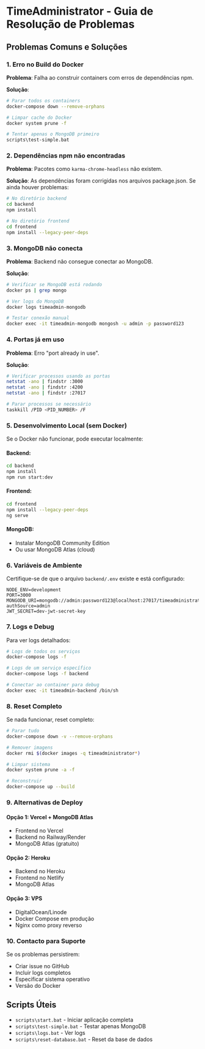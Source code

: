 # TimeAdministrator - Guia de Resolução de Problemas

## Problemas Comuns e Soluções

### 1. Erro no Build do Docker

**Problema**: Falha ao construir containers com erros de dependências npm.

**Solução**:
```bash
# Parar todos os containers
docker-compose down --remove-orphans

# Limpar cache do Docker
docker system prune -f

# Tentar apenas o MongoDB primeiro
scripts\test-simple.bat
```

### 2. Dependências npm não encontradas

**Problema**: Pacotes como `karma-chrome-headless` não existem.

**Solução**: As dependências foram corrigidas nos arquivos package.json. Se ainda houver problemas:

```bash
# No diretório backend
cd backend
npm install

# No diretório frontend  
cd frontend
npm install --legacy-peer-deps
```

### 3. MongoDB não conecta

**Problema**: Backend não consegue conectar ao MongoDB.

**Solução**:
```bash
# Verificar se MongoDB está rodando
docker ps | grep mongo

# Ver logs do MongoDB
docker logs timeadmin-mongodb

# Testar conexão manual
docker exec -it timeadmin-mongodb mongosh -u admin -p password123
```

### 4. Portas já em uso

**Problema**: Erro "port already in use".

**Solução**:
```bash
# Verificar processos usando as portas
netstat -ano | findstr :3000
netstat -ano | findstr :4200
netstat -ano | findstr :27017

# Parar processos se necessário
taskkill /PID <PID_NUMBER> /F
```

### 5. Desenvolvimento Local (sem Docker)

Se o Docker não funcionar, pode executar localmente:

#### Backend:
```bash
cd backend
npm install
npm run start:dev
```

#### Frontend:
```bash
cd frontend
npm install --legacy-peer-deps
ng serve
```

#### MongoDB:
- Instalar MongoDB Community Edition
- Ou usar MongoDB Atlas (cloud)

### 6. Variáveis de Ambiente

Certifique-se de que o arquivo `backend/.env` existe e está configurado:

```env
NODE_ENV=development
PORT=3000
MONGODB_URI=mongodb://admin:password123@localhost:27017/timeadministrator?authSource=admin
JWT_SECRET=dev-jwt-secret-key
```

### 7. Logs e Debug

Para ver logs detalhados:

```bash
# Logs de todos os serviços
docker-compose logs -f

# Logs de um serviço específico
docker-compose logs -f backend

# Conectar ao container para debug
docker exec -it timeadmin-backend /bin/sh
```

### 8. Reset Completo

Se nada funcionar, reset completo:

```bash
# Parar tudo
docker-compose down -v --remove-orphans

# Remover imagens
docker rmi $(docker images -q timeadministrator*)

# Limpar sistema
docker system prune -a -f

# Reconstruir
docker-compose up --build
```

### 9. Alternativas de Deploy

#### Opção 1: Vercel + MongoDB Atlas
- Frontend no Vercel
- Backend no Railway/Render
- MongoDB Atlas (gratuito)

#### Opção 2: Heroku
- Backend no Heroku
- Frontend no Netlify
- MongoDB Atlas

#### Opção 3: VPS
- DigitalOcean/Linode
- Docker Compose em produção
- Nginx como proxy reverso

### 10. Contacto para Suporte

Se os problemas persistirem:
- Criar issue no GitHub
- Incluir logs completos
- Especificar sistema operativo
- Versão do Docker

## Scripts Úteis

- `scripts\start.bat` - Iniciar aplicação completa
- `scripts\test-simple.bat` - Testar apenas MongoDB
- `scripts\logs.bat` - Ver logs
- `scripts\reset-database.bat` - Reset da base de dados